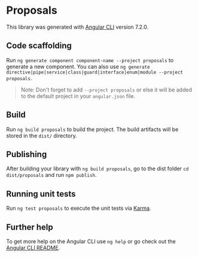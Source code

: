 # Proposals

This library was generated with [Angular CLI](https://github.com/angular/angular-cli) version 7.2.0.

## Code scaffolding

Run `ng generate component component-name --project proposals` to generate a new component. You can also use `ng generate directive|pipe|service|class|guard|interface|enum|module --project proposals`.

> Note: Don't forget to add `--project proposals` or else it will be added to the default project in your `angular.json` file.

## Build

Run `ng build proposals` to build the project. The build artifacts will be stored in the `dist/` directory.

## Publishing

After building your library with `ng build proposals`, go to the dist folder `cd dist/proposals` and run `npm publish`.

## Running unit tests

Run `ng test proposals` to execute the unit tests via [Karma](https://karma-runner.github.io).

## Further help

To get more help on the Angular CLI use `ng help` or go check out the [Angular CLI README](https://github.com/angular/angular-cli/blob/master/README.md).
